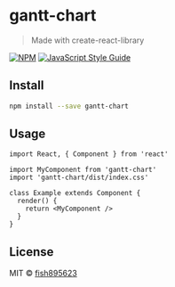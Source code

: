 # gantt-chart

> Made with create-react-library

[![NPM](https://img.shields.io/npm/v/gantt-chart.svg)](https://www.npmjs.com/package/gantt-chart) [![JavaScript Style Guide](https://img.shields.io/badge/code_style-standard-brightgreen.svg)](https://standardjs.com)

## Install

```bash
npm install --save gantt-chart
```

## Usage

```tsx
import React, { Component } from 'react'

import MyComponent from 'gantt-chart'
import 'gantt-chart/dist/index.css'

class Example extends Component {
  render() {
    return <MyComponent />
  }
}
```

## License

MIT © [fish895623](https://github.com/fish895623)
